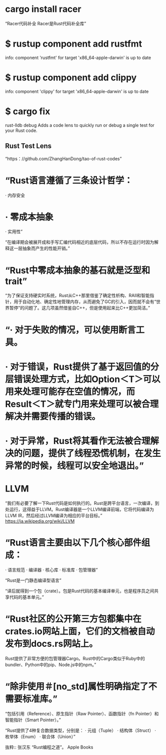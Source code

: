 # cargo install racer
“Racer代码补全
Racer是Rust代码补全库”

# $ rustup component add rustfmt
info: component 'rustfmt' for target 'x86_64-apple-darwin' is up to date
# $ rustup component add clippy
info: component 'clippy' for target 'x86_64-apple-darwin' is up to date

# $ cargo fix

rust-lldb
debug Adds a code lens to quickly run or debug a single test for your Rust code.
## Rust Test Lens



“https：//github.com/ZhangHanDong/tao-of-rust-codes”

 # “Rust语言遵循了三条设计哲学：
· 内存安全
# · 零成本抽象
· 实用性”

“在编译期会被展开成和手写汇编代码相近的底层代码，所以不存在运行时因为解释这一层抽象而产生的性能开销。”
# “Rust中零成本抽象的基石就是泛型和trait”
“为了保证支持硬实时系统，Rust从C++那里借鉴了确定性析构、RAII和智能指针，用于自动化地、确定性地管理内存，从而避免了GC的引入，因而就不会有“世界暂停”的问题了。这几项虽然借鉴自C++，但是使用起来比C++更加简洁。”

# “· 对于失败的情况，可以使用断言工具。
# · 对于错误，Rust提供了基于返回值的分层错误处理方式，比如Option＜T＞可以用来处理可能存在空值的情况，而 Result＜T＞就专门用来处理可以被合理解决并需要传播的错误。
# · 对于异常，Rust将其看作无法被合理解决的问题，提供了线程恐慌机制，在发生异常的时候，线程可以安全地退出。”

# LLVM
“我们有必要了解一下Rust代码是如何执行的。Rust是跨平台语言，一次编译，到处运行，这得益于LLVM。Rust编译器是一个LLVM编译前端，它将代码编译为LLVM IR，然后经过LLVM编译为相应的平台目标。”
https://ja.wikipedia.org/wiki/LLVM

# “Rust语言主要由以下几个核心部件组成：
· 语言规范
· 编译器
· 核心库
· 标准库
· 包管理器”

“Rust是一门静态编译型语言”

“译后就得到一个包（crate）。包是Rust代码的基本编译单元，也是程序员之间共享代码的基本单元。”

# “Rust社区的公开第三方包都集中在crates.io网站上面，它们的文档被自动发布到docs.rs网站上。
Rust提供了非常方便的包管理器Cargo。Rust中的Cargo类似于Ruby中的bundler、Python中的pip、Node.js中的npm。”

# “除非使用＃[no_std]属性明确指定了不需要标准库。”

“包括引用（Reference）、原生指针（Raw Pointer）、函数指针（fn Pointer）和智能指针（Smart Pointer）。”

“Rust提供了4种复合数据类型，分别是：
· 元组（Tuple）
· 结构体（Struct）
· 枚举体（Enum）
· 联合体（Union）”

抜粋:: 张汉东  “Rust编程之道”。 Apple Books  
